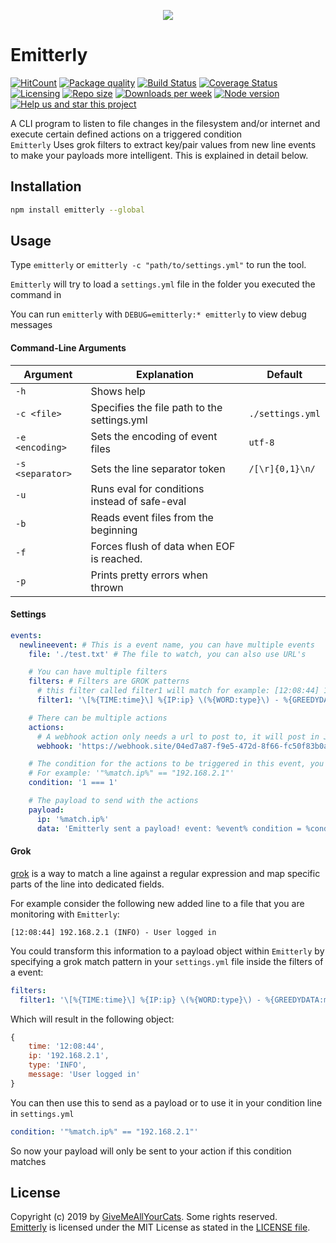 <p align="center"><img src="https://i.imgur.com/q2fUNnM.png" /></p>

# Emitterly

[![HitCount](http://hits.dwyl.io/michaeldegroot/emitterly.svg)](http://hits.dwyl.io/michaeldegroot/emitterly)
[![Package quality](https://packagequality.com/shield/emitterly.svg)](https://packagequality.com/#?package=emitterly)
[![Build Status](https://travis-ci.org/michaeldegroot/Emitterly.png?branch=master)](https://travis-ci.org/michaeldegroot/Emitterly)
[![Coverage Status](https://coveralls.io/repos/github/michaeldegroot/Emitterly/badge.svg?branch=master)](https://coveralls.io/github/michaeldegroot/Emitterly?branch=master)
[![Licensing](https://img.shields.io/github/license/michaeldegroot/emitterly.svg)](https://raw.githubusercontent.com/michaeldegroot/Emitterly/master/LICENSE)
[![Repo size](https://img.shields.io/github/repo-size/michaeldegroot/emitterly.svg)](https://github.com/michaeldegroot/Emitterly)
[![Downloads per week](https://img.shields.io/npm/dw/emitterly.svg)](https://www.npmjs.com/package/emitterly)
[![Node version](https://img.shields.io/node/v/emitterly.svg)](https://www.npmjs.com/package/emitterly)
[![Help us and star this project](https://img.shields.io/github/stars/michaeldegroot/emitterly.svg?style=social)](https://github.com/michaeldegroot/Emitterly)

A CLI program to listen to file changes in the filesystem and/or internet and execute certain defined actions on a triggered condition<br>
`Emitterly` Uses grok filters to extract key/pair values from new line events to make your payloads more intelligent. This is explained in detail below.

## Installation

```bash
npm install emitterly --global
```

## Usage

Type `emitterly` or `emitterly -c "path/to/settings.yml"` to run the tool.

`Emitterly` will try to load a `settings.yml` file in the folder you executed the command in

You can run `emitterly` with `DEBUG=emitterly:* emitterly` to view debug messages

#### Command-Line Arguments

| Argument         | Explanation                                   | Default          |
| ---------------- | --------------------------------------------- | ---------------- |
| `-h`             | Shows help                                    |                  |
| `-c <file>`      | Specifies the file path to the settings.yml   | `./settings.yml` |
| `-e <encoding>`  | Sets the encoding of event files              | `utf-8`          |
| `-s <separator>` | Sets the line separator token                 | `/[\r]{0,1}\n/`  |
| `-u`             | Runs eval for conditions instead of safe-eval |                  |
| `-b`             | Reads event files from the beginning          |                  |
| `-f`             | Forces flush of data when EOF is reached.     |                  |
| `-p`             | Prints pretty errors when thrown              |                  |

#### Settings

```yaml
events:
  newlineevent: # This is a event name, you can have multiple events
    file: './test.txt' # The file to watch, you can also use URL's

    # You can have multiple filters
    filters: # Filters are GROK patterns
      # this filter called filter1 will match for example: [12:08:44] 192.168.2.1 (INFO) - User logged in
      filter1: '\[%{TIME:time}\] %{IP:ip} \(%{WORD:type}\) - %{GREEDYDATA:message}'

    # There can be multiple actions
    actions:
      # A webhook action only needs a url to post to, it will post in JSON format
      webhook: 'https://webhook.site/04ed7a87-f9e5-472d-8f66-fc50f83b0a67'

    # The condition for the actions to be triggered in this event, you can use variables from the event class itself
    # For example: '"%match.ip%" == "192.168.2.1"'
    condition: '1 === 1'

    # The payload to send with the actions
    payload:
      ip: '%match.ip%'
      data: 'Emitterly sent a payload! event: %event% condition = %condition% here is a customstring'
```

#### Grok

[grok](https://github.com/elastic/logstash/blob/v1.4.2/patterns/grok-patterns) is a way to match a line against a regular expression and map specific parts of the line into dedicated fields.

For example consider the following new added line to a file that you are monitoring with `Emitterly`:

```
[12:08:44] 192.168.2.1 (INFO) - User logged in
```

You could transform this information to a payload object within `Emitterly` by specifying a grok match pattern in your `settings.yml` file inside the filters of a event:

```yaml
filters:
  filter1: '\[%{TIME:time}\] %{IP:ip} \(%{WORD:type}\) - %{GREEDYDATA:message}'
```

Which will result in the following object:

```js
{
    time: '12:08:44',
    ip: '192.168.2.1',
    type: 'INFO',
    message: 'User logged in'
}
```

You can then use this to send as a payload or to use it in your condition line in `settings.yml`

```yaml
condition: '"%match.ip%" == "192.168.2.1"'
```

So now your payload will only be sent to your action if this condition matches

## License

Copyright (c) 2019 by [GiveMeAllYourCats](https://github.com/michaeldegroot). Some rights reserved.<br>
[Emitterly](https://github.com/michaeldegroot/emitterly) is licensed under the MIT License as stated in the [LICENSE file](https://github.com/michaeldegroot/Emitterly/blob/master/LICENSE).
